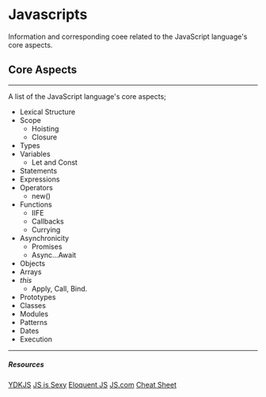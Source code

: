 
#  Javascripts
Information and corresponding coee related to the JavaScript language's core aspects.

  
##  Core Aspects
----
A list of the JavaScript language's core aspects;

*	Lexical Structure
*	Scope
    * Hoisting
    * Closure
*	Types
* Variables
    * Let and Const
*	Statements
*	Expressions
*	Operators
    * new()
*	Functions
    * IIFE
    * Callbacks
    * Currying
* Asynchronicity
    * Promises
    * Async...Await
*	Objects
* Arrays
*	*this*
    * Apply, Call, Bind.
* Prototypes
* Classes
*	Modules
*	Patterns
* Dates
* Execution


---
##### Resources
[YDKJS](https://github.com/getify/You-Dont-Know-JS)
[JS is Sexy](http://javascriptissexy.com/)
[Eloquent JS](http://eloquentjavascript.net)
[JS.com](https://www.javascript.com)
[Cheat Sheet](http://overapi.com/javascript)